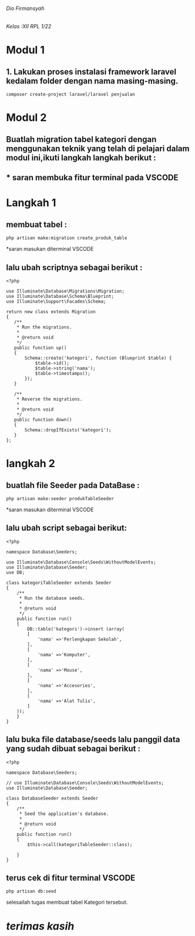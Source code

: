 ###### Dio Firmansyah
###### Kelas :XII RPL 1/22
# Modul 1
## 1. Lakukan proses instalasi framework laravel kedalam folder dengan nama masing-masing.

```
composer create-project laravel/laravel penjualan
```
# Modul 2
## Buatlah migration tabel kategori dengan menggunakan teknik yang telah di pelajari dalam modul ini,ikuti langkah langkah berikut :
## * **saran membuka fitur terminal pada VSCODE**
 # Langkah 1
 ## membuat tabel :
 ```
 php artisan make:migration create_produk_table
 ```
 *saran masukan diterminal VSCODE
 ## lalu ubah scriptnya sebagai berikut :
 ```
<?php

use Illuminate\Database\Migrations\Migration;
use Illuminate\Database\Schema\Blueprint;
use Illuminate\Support\Facades\Schema;

return new class extends Migration
{
    /**
     * Run the migrations.
     *
     * @return void
     */
    public function up()
    {
        Schema::create('kategori', function (Blueprint $table) {
            $table->id();
            $table->string('nama');
            $table->timestamps();
        });
    }

    /**
     * Reverse the migrations.
     *
     * @return void
     */
    public function down()
    {
        Schema::dropIfExists('kategori');
    }
};

```
# langkah 2
## buatlah file Seeder pada DataBase :
```
php artisan make:seeder produkTableSeeder
```
*saran masukan diterminal VSCODE
## lalu ubah script sebagai berikut:
```
<?php

namespace Database\Seeders;

use Illuminate\Database\Console\Seeds\WithoutModelEvents;
use Illuminate\Database\Seeder;
use DB;

class kategoriTableSeeder extends Seeder
{
    /**
     * Run the database seeds.
     *
     * @return void
     */
    public function run()
    {
        DB::table('kategori')->insert (array(
        [
            'nama' =>'Perlengkapan Sekolah',
        ],
        [
            'nama' =>'Komputer',
        ],
        [
            'nama' =>'Mouse',
        ],
        [
            'nama' =>'Accesories',
        ],
        [
            'nama' =>'Alat Tulis',
        ]
    ));
    }
}
```
## lalu buka file database/seeds lalu panggil data yang sudah dibuat sebagai berikut :
```
<?php

namespace Database\Seeders;

// use Illuminate\Database\Console\Seeds\WithoutModelEvents;
use Illuminate\Database\Seeder;

class DatabaseSeeder extends Seeder
{
    /**
     * Seed the application's database.
     *
     * @return void
     */
    public function run()
    {
        $this->call(kategoriTableSeeder::class);
       
    }
}
```
## terus cek di fitur terminal VSCODE
```
php artisan db:seed
```
selesailah tugas membuat tabel Kategori tersebut.
# ***terimas kasih***
